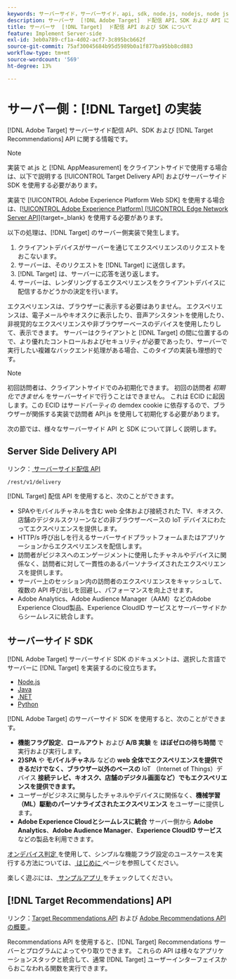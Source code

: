 ```yaml
---
keywords: サーバーサイド，サーバーサイド，api, sdk, node.js, nodejs, node js, recommendations api, api, api, サーバーサイド 1
description: サーバーサ  [!DNL Adobe Target]  ド配信 API、SDK および API につい  [!DNL Target Recommendations]  説明します。
title: サーバーサ  [!DNL Target]  ド配信 API および SDK について
feature: Implement Server-side
exl-id: 3eb0a789-cf1a-4d02-acf7-3c895bcb662f
source-git-commit: 75af30045684b95d5989b0a1f877ba95bb8cd883
workflow-type: tm+mt
source-wordcount: '569'
ht-degree: 13%

---
```


# サーバー側：[!DNL Target] の実装

[!DNL Adobe Target] サーバーサイド配信 API、SDK および [!DNL Target Recommendations] API に関する情報です。

>[!NOTE]
>
>実装で at.js と [!DNL AppMeasurement] をクライアントサイドで使用する場合は、以下で説明する [!UICONTROL Target Delivery API] およびサーバーサイド SDK を使用する必要があります。
>
>実装で [!UICONTROL Adobe Experience Platform Web SDK] を使用する場合は、[[!UICONTROL Adobe Experience Platform] [!UICONTROL Edge Network Server API]](https://experienceleague.adobe.com/en/docs/experience-platform/edge-network-server-api/overview){target=_blank} を使用する必要があります。

以下の処理は、[!DNL Target] のサーバー側実装で発生します。

1. クライアントデバイスがサーバーを通じてエクスペリエンスのリクエストをおこないます。
1. サーバーは、そのリクエストを [!DNL Target] に送信します。
1. [!DNL Target] は、サーバーに応答を送り返します。
1. サーバーは、レンダリングするエクスペリエンスをクライアントデバイスに配信するかどうかの決定を行います。

エクスペリエンスは、ブラウザーに表示する必要はありません。 エクスペリエンスは、電子メールやキオスクに表示したり、音声アシスタントを使用したり、非視覚的なエクスペリエンスや非ブラウザーベースのデバイスを使用したりして、表示できます。 サーバーはクライアントと [!DNL Target] の間に位置するので、より優れたコントロールおよびセキュリティが必要であったり、サーバーで実行したい複雑なバックエンド処理がある場合、このタイプの実装も理想的です。

>[!NOTE]
>
>初回訪問者は、クライアントサイドでのみ初期化できます。 初回の訪問者 *初期化できません* をサーバーサイドで行うことはできません。 これは ECID に起因します。この ECID はサードパーティの demdex cookie に依存するので、ブラウザーが関係する実装で訪問者 API.js を使用して初期化する必要があります。

次の節では、様々なサーバーサイド API と SDK について詳しく説明します。

## Server Side Delivery API

リンク：[ サーバーサイド配信 API](/help/dev/implement/delivery-api/overview.md)

`/rest/v1/delivery`

[!DNL Target] 配信 API を使用すると、次のことができます。

* SPAやモバイルチャネルを含む web 全体および接続された TV、キオスク、店舗のデジタルスクリーンなどの非ブラウザーベースの IoT デバイスにわたってエクスペリエンスを提供します。
* HTTP/s 呼び出しを行えるサーバーサイドプラットフォームまたはアプリケーションからエクスペリエンスを配信します。
* 訪問者がビジネスへのエンゲージメントに使用したチャネルやデバイスに関係なく、訪問者に対して一貫性のあるパーソナライズされたエクスペリエンスを提供します。
* サーバー上のセッション内の訪問者のエクスペリエンスをキャッシュして、複数の API 呼び出しを回避し、パフォーマンスを向上させます。
* Adobe Analytics、Adobe Audience Manager（AAM）などのAdobe Experience Cloud製品、Experience CloudID サービスとサーバーサイドからシームレスに統合します。

## サーバーサイド SDK

[!DNL Adobe Target] サーバーサイド SDK のドキュメントは、選択した言語でサーバーに [!DNL Target] を実装するのに役立ちます。

* [Node.js](node-js/overview.md)
* [Java](java/overview.md)
* [.NET](net/overview.md)
* [Python](python/overview.md)

[!DNL Adobe Target] のサーバーサイド SDK を使用すると、次のことができます。

* **機能フラグ設定**、**ロールアウト** および **A/B 実験** を **ほぼゼロの待ち時間** で実行および実行します。
* **2&rbrace;SPA** や **モバイルチャネル** などの **web 全体でエクスペリエンスを提供できるだけでなく、ブラウザー以外のベースの** IoT （Internet of Things）デバイス **接続テレビ、キオスク、店舗のデジタル画面など）でもエクスペリエンスを提供できます。**
* ユーザーがビジネスに関与したチャネルやデバイスに関係なく、**機械学習（ML）駆動のパーソナライズされたエクスペリエンス** をユーザーに提供します。
* **Adobe Experience Cloudとシームレスに統合** サーバー側から **Adobe Analytics**、**Adobe Audience Manager**、**Experience CloudID サービス** などの製品を利用できます。

[ オンデバイス判定 ](sdk-guides/getting-started/getting-started.md) を使用して、シンプルな機能フラグ設定のユースケースを実行する方法については、[ はじめに ](sdk-guides/on-device-decisioning/overview.md) ページを参照してください。

楽しく遊ぶには、[ サンプルアプリ ](sdk-guides/sample-apps/sample-apps.md) をチェックしてください。

## [!DNL Target Recommendations] API

リンク：[Target Recommendations API](https://developers.adobetarget.com/api/recommendations) および [Adobe Recommendations API の概要 ](../../before-administer/recs-api/overview.md)。

Recommendations API を使用すると、[!DNL Target] Recommendations サーバーとプログラムによってやり取りできます。 これらの API は様々なアプリケーションスタックと統合して、通常 [!DNL Target] ユーザーインターフェイスからおこなわれる関数を実行できます。
